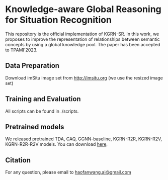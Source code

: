 # Knowledge-aware Global Reasoning for Situation Recognition
This repository is the official implementation of KGRN-SR. In this work, we proposes to improve the representation of relationships between semantic concepts by using a global knowledge pool. The paper has been accepted to TPAMI'2023.

## Data Preparation
Download imSitu image set from http://imsitu.org (we use the resized image set)

## Training and Evaluation
All scripts can be found in ./scripts.

## Pretrained models
We released pretrained TDA, CAQ, GGNN-baseline, KGRN-R2R, KGRN-R2V, KGRN-R2R-R2V models. You can download [here](https://drive.google.com/drive/folders/1QSgklpRwHfQJxMHckk8n_i9RH3ICt6x9?usp=sharing).

## Citation
For any question, please email to haofanwang.ai@gmail.com
